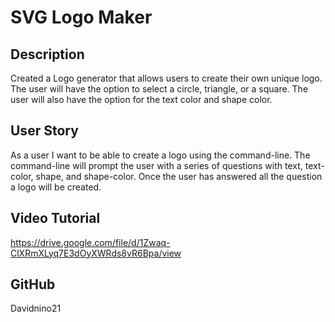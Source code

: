 # SVG Logo Maker 

## Description
Created a Logo generator that allows users to create their own unique logo. The user will have the option to select a circle, triangle, or a square. The user will also have the option for the text color and shape color. 

## User Story
As a user I want to be able to create a logo using the command-line. The command-line will prompt the user with a series of questions with text, text-color, shape, and shape-color. Once the user has answered all the question a logo will be created. 

## Video Tutorial
https://drive.google.com/file/d/1Zwaq-ClXRmXLyq7E3dOyXWRds8vR6Bpa/view

## GitHub
Davidnino21


